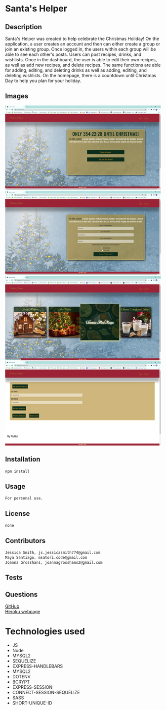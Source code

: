 # Santa's Helper

## Description
Santa's Helper was created to help celebrate the Christmas Holiday! On the application, a user creates an account and then can either create a group or join an existing group. Once logged in, the users within each group will be able to see each other's posts. Users can post recipes, drinks, and wishlists. Once in the dashboard, the user is able to edit their own recipes, as well as add new recipes, and delete recipes. The same functions are able for adding, editing, and deleting drinks as well as adding, editing, and deleting wishlists. On the homepage, there is a countdown until Christmas Day to help you plan for your holiday.

## Images 
![Santa's Helper Homepage](./assets/images/homepagedemo.png) <br>
![Santa's Helper Create an Account](./assets/images/createdemo.png) <br>
![Santa's Helper Dashboard](./assets/images/dashboarddemo.png) <br>
![Santa's Helper List](./assets/images/listdemo.png) <br>

## Installation
    npm install
## Usage
    For personal use.
## License
    none
## Contributors
    Jessica Smith, js.jessicasmith774@gmail.com
    Maya Santiago, msatori.code@gmail.com 
    Joanna Grosshans, joannagrosshans2@gmail.com

## Tests
    
## Questions
[GitHub](https://github.com/jess-smith49/santas-helper) <br />
[Heroku webpage](https://stark-thicket-72427.herokuapp.com/) <br />


# Technologies used
 * JS <br>
 * Node <br>
 * MYSQL2<br>
 * SEQUELIZE<br>
 * EXPRESS-HANDLEBARS<br>
 * MYSQL2<br>
 * DOTENV<br>
 * BCRYPT<br>
 * EXPRESS-SESSION<br>
 * CONNECT-SESSION-SEQUELIZE<br>
 * SASS<br>
 * SHORT-UNIQUE-ID
